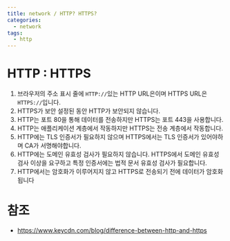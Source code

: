 ```yaml
---
title: network / HTTP? HTTPS?
categories: 
  - network
tags: 
  - http
---
```

# HTTP : HTTPS
1.  브라우저의 주소 표시 줄에 `HTTP://`있는 HTTP URL은이며 HTTPS URL은 `HTTPS://`입니다.
2.  HTTPS가 보안 설정된 동안 HTTP가 보안되지 않습니다.
3.  HTTP는 포트 80을 통해 데이터를 전송하지만 HTTPS는 포트 443을 사용합니다.
4.  HTTP는 애플리케이션 계층에서 작동하지만 HTTPS는 전송 계층에서 작동합니다.
5.  HTTP에는 TLS 인증서가 필요하지 않으며 HTTPS에서는 TLS 인증서가 있어야하며 CA가 서명해야합니다.
6.  HTTP에는 도메인 유효성 검사가 필요하지 않습니다. HTTPS에서 도메인 유효성 검사 이상을 요구하고 특정 인증서에는 법적 문서 유효성 검사가 필요합니다.
7.  HTTP에서는 암호화가 이루어지지 않고 HTTPS로 전송되기 전에 데이터가 암호화됩니다

# 참조
- https://www.keycdn.com/blog/difference-between-http-and-https
<!--stackedit_data:
eyJoaXN0b3J5IjpbLTE0ODE0NzQ4NjMsMTU3NjM0NzUzN119
-->